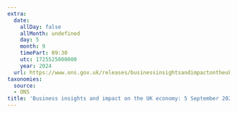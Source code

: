 ```yaml
---
extra:
  date:
    allDay: false
    allMonth: undefined
    day: 5
    month: 9
    timePart: 09:30
    utc: 1725525000000
    year: 2024
  url: https://www.ons.gov.uk/releases/businessinsightsandimpactontheukeconomy5september2024
taxonomies:
  source:
  - ONS
title: 'Business insights and impact on the UK economy: 5 September 2024'
---
```

